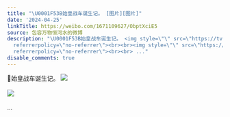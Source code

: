 ```yaml
---
title: "\U0001F53B始皇战车诞生记。 [图片][图片]"
date: '2024-04-25'
linkTitle: https://weibo.com/1671109627/ObptXciE5
source: 包容万物恒河水的微博
description: "\U0001F53B始皇战车诞生记。 <img style=\"\" src=\"https://tvax2.sinaimg.cn/large/639b1bfbly1hp3i58ugj4j20o00w0h19.jpg\"
  referrerpolicy=\"no-referrer\"><br><br><img style=\"\" src=\"https://tvax2.sinaimg.cn/large/639b1bfbly1hp3i5bxno6j20w00o0dvw.jpg\"
  referrerpolicy=\"no-referrer\"><br><br> ..."
disable_comments: true
---
```

🔻始皇战车诞生记。 <img style="" src="https://tvax2.sinaimg.cn/large/639b1bfbly1hp3i58ugj4j20o00w0h19.jpg" referrerpolicy="no-referrer"><br><br><img style="" src="https://tvax2.sinaimg.cn/large/639b1bfbly1hp3i5bxno6j20w00o0dvw.jpg" referrerpolicy="no-referrer"><br><br> ...